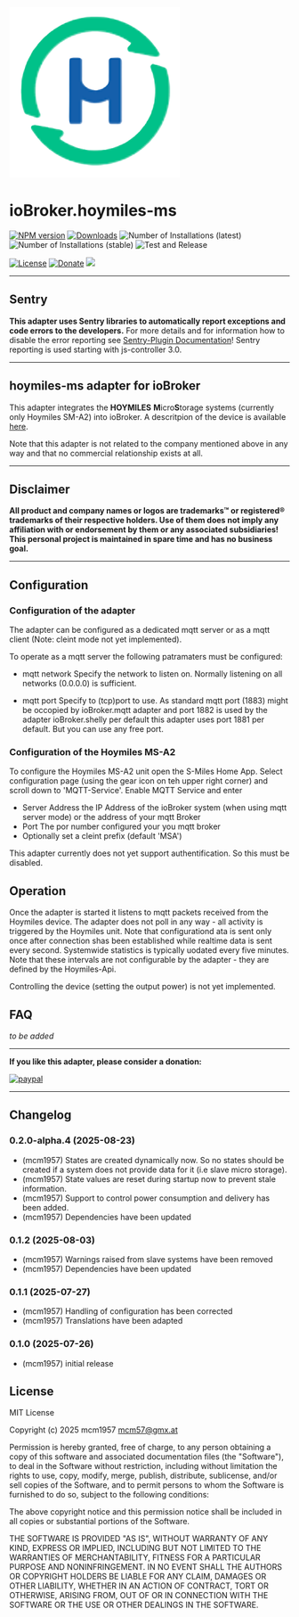 ![Logo](admin/hoymiles-ms.png)
# ioBroker.hoymiles-ms

[![NPM version](http://img.shields.io/npm/v/iobroker.hoymiles-ms.svg)](https://www.npmjs.com/package/iobroker.hoymiles-ms)
[![Downloads](https://img.shields.io/npm/dm/iobroker.hoymiles-ms.svg)](https://www.npmjs.com/package/iobroker.hoymiles-ms)
![Number of Installations (latest)](http://iobroker.live/badges/hoymiles-ms-installed.svg)
![Number of Installations (stable)](http://iobroker.live/badges/hoymiles-ms-stable.svg)
![Test and Release](https://github.com/mcm4iob/ioBroker.hoymiles-ms/workflows/Test%20and%20Release/badge.svg)

[![License](https://img.shields.io/github/license/mcm4iob/ioBroker.hoymiles-ms?style=flat)](https://github.com/mcm4iob/ioBroker.hoymiles-ms/blob/main/LICENSE)
[![Donate](https://img.shields.io/badge/paypal-donate%20|%20spenden-blue.svg)](https://paypal.me/mcm1957atIoBroker)
[![](https://img.shields.io/static/v1?label=Sponsor&message=%E2%9D%A4&logo=GitHub&color=%23fe8e86)](https://github.com/sponsors/mcm1957)

**************************************************************************************************************
## Sentry
**This adapter uses Sentry libraries to automatically report exceptions and code errors to the developers.**
For more details and for information how to disable the error reporting see [Sentry-Plugin Documentation](https://github.com/ioBroker/plugin-sentry#plugin-sentry)! Sentry reporting is used starting with js-controller 3.0.

**************************************************************************************************************

## hoymiles-ms adapter for ioBroker

This adapter integrates the **HOYMILES** **M**icro**S**torage systems (currently only Hoymiles SM-A2) into ioBroker. A descritpion of the device is available [here](https://www.hoymiles.com/de/products/micro-storage).

Note that this adapter is not related to the company mentioned above in any way and that no commercial relationship exists at all.

**************************************************************************************************************

## Disclaimer
**All product and company names or logos are trademarks™ or registered® trademarks of their respective holders. Use of them does not imply any affiliation with or endorsement by them or any associated subsidiaries! This personal project is maintained in spare time and has no business goal.**

**************************************************************************************************************

## Configuration

### Configuration of the adapter
The adapter can be configured as a dedicated mqtt server or as a mqtt client (Note: cleint mode not yet implemented). 

To operate as a mqtt server the following patramaters must be configured:
- mqtt network
  Specify the network to listen on. Normally listening on all networks (0.0.0.0) is sufficient. 

- mqtt port
  Specify to (tcp)port to use. As standard mqtt port (1883) might be occopied by ioBroker.mqtt adapter and port 1882 is used by the adapter ioBroker.shelly per default this adapter uses port 1881 per default. But you can use any free port.

### Configuration of the Hoymiles MS-A2

To configure the Hoymiles MS-A2 unit open the S-Miles Home App. Select configuration page (using the gear icon on teh upper right corner) and scroll down to 'MQTT-Service'. Enable MQTT Service and enter 
- Server Address
  the IP Address of the ioBroker system (when using mqtt server mode) or the address of your mqtt Broker
- Port
  The por number configured your you mqtt broker
- Optionally set a cleint prefix (default 'MSA')

This adapter currently does not yet support authentification. So this must be disabled.

## Operation

Once the adapter is started it listens to mqtt packets received from the Hoymiles device. The adapter does not poll in any way - all activity is triggered by the Hoymiles unit. Note that configurationd ata is sent only once after connection shas been established while realtime data is sent every second. Systemwide statistics is typically uodated every five minutes. Note that these intervals are not configurable by the adapter - they are defined by the Hoymiles-Api.

Controlling the device (setting the output power) is not yet implemented.

## FAQ

*to be added*

**************************************************************************************************************

**If you like this adapter, please consider a donation:**
  
[![paypal](https://www.paypalobjects.com/en_US/DK/i/btn/btn_donateCC_LG.gif)](https://paypal.me/mcm1957atIoBroker)

**************************************************************************************************************
## Changelog
<!--
    Placeholder for the next version (at the beginning of the line):
    ### **WORK IN PROGRESS**
-->
### 0.2.0-alpha.4 (2025-08-23)
* (mcm1957) States are created dynamically now. So no states should be created if a system does not provide data for it (i.e slave micro storage).
* (mcm1957) State values are reset during startup now to prevent stale information.
* (mcm1957) Support to control power consumption and delivery has been added.
* (mcm1957) Dependencies have been updated

### 0.1.2 (2025-08-03)
* (mcm1957) Warnings raised from slave systems have been removed
* (mcm1957) Dependencies have been updated

### 0.1.1 (2025-07-27)
* (mcm1957) Handling of configuration has been corrected
* (mcm1957) Translations have been adapted

### 0.1.0 (2025-07-26)
* (mcm1957) initial release

## License
MIT License

Copyright (c) 2025 mcm1957 <mcm57@gmx.at>

Permission is hereby granted, free of charge, to any person obtaining a copy
of this software and associated documentation files (the "Software"), to deal
in the Software without restriction, including without limitation the rights
to use, copy, modify, merge, publish, distribute, sublicense, and/or sell
copies of the Software, and to permit persons to whom the Software is
furnished to do so, subject to the following conditions:

The above copyright notice and this permission notice shall be included in all
copies or substantial portions of the Software.

THE SOFTWARE IS PROVIDED "AS IS", WITHOUT WARRANTY OF ANY KIND, EXPRESS OR
IMPLIED, INCLUDING BUT NOT LIMITED TO THE WARRANTIES OF MERCHANTABILITY,
FITNESS FOR A PARTICULAR PURPOSE AND NONINFRINGEMENT. IN NO EVENT SHALL THE
AUTHORS OR COPYRIGHT HOLDERS BE LIABLE FOR ANY CLAIM, DAMAGES OR OTHER
LIABILITY, WHETHER IN AN ACTION OF CONTRACT, TORT OR OTHERWISE, ARISING FROM,
OUT OF OR IN CONNECTION WITH THE SOFTWARE OR THE USE OR OTHER DEALINGS IN THE
SOFTWARE.
